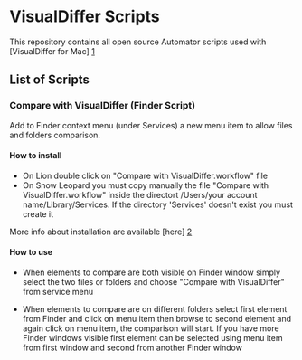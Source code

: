 VisualDiffer Scripts
=====

This repository contains all open source Automator scripts used with [VisualDiffer for Mac] [1]

List of Scripts
-----------------------------------------

### Compare with VisualDiffer (Finder Script)

Add to Finder context menu (under Services) a new menu item to allow files and folders comparison.

#### How to install

- On Lion double click on "Compare with VisualDiffer.workflow" file
- On Snow Leopard you must copy manually the file "Compare with VisualDiffer.workflow" inside the directort /Users/your account name/Library/Services. If the directory 'Services' doesn't exist you must create it

More info about installation are available [here] [2]

#### How to use

- When elements to compare are both visible on Finder window simply select the two files or folders and choose "Compare with VisualDiffer" from service menu

- When elements to compare are on different folders select first element from Finder and click on menu item then browse to second element and again click on menu item, the comparison will start. If you have more Finder windows visible first element can be selected using menu item from first window and second from another Finder window


[1]: http://visualdiffer.com
[2]: installServices.md